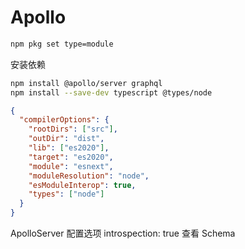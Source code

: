 # Apollo

```bash
npm pkg set type=module
```

安装依赖

```bash {.line-numbers}
npm install @apollo/server graphql
npm install --save-dev typescript @types/node
```

```json  {.line-numbers}
{
  "compilerOptions": {
    "rootDirs": ["src"],
    "outDir": "dist",
    "lib": ["es2020"],
    "target": "es2020",
    "module": "esnext",
    "moduleResolution": "node",
    "esModuleInterop": true,
    "types": ["node"]
  }
}
```

ApolloServer 配置选项
introspection: true 查看 Schema
